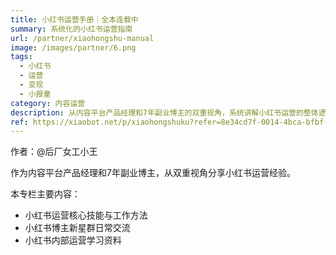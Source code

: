 ```yaml
---
title: 小红书运营手册｜全本连载中
summary: 系统化的小红书运营指南
url: /partner/xiaohongshu-manual
image: /images/partner/6.png
tags:
  - 小红书
  - 运营
  - 变现
  - 小报童
category: 内容运营
description: 从内容平台产品经理和7年副业博主的双重视角，系统讲解小红书运营的整体逻辑和实战经验。
ref: https://xiaobot.net/p/xiaohongshuku?refer=8e34cd7f-0014-4bca-bfbf-ea155de7c005
---
```


作者：@后厂女工小王

作为内容平台产品经理和7年副业博主，从双重视角分享小红书运营经验。

本专栏主要内容：
- 小红书运营核心技能与工作方法
- 小红书博主新星群日常交流
- 小红书内部运营学习资料
